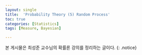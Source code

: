 ```yaml
---
layout: single
title:  'Probability Theory (5) Random Process'
toc: true
categories: [Statistics]
tags: [Measure, Bayesian]

---
```


본 게시물은 최성준 교수님의 확률론 강의를 정리하는 글이다.
{: .notice}